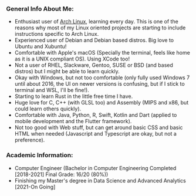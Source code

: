 ### General Info About Me:
  - Enthusiast user of [Arch Linux](https://github.com/nunopenim/nunopenim/blob/main/GUIDE_ArchLinuxInstallation.md), learning every day. This is one of the reasons why most of my Linux oriented projects are starting to include instructions specific to Arch Linux.
  - Experienced user of Debian and Debian based distros. Big love to Ubuntu and Xubuntu!
  - Comfortable with Apple's macOS (Specially the terminal, feels like home as it is a UNIX compliant OS). Using XCode too!
  - Not a user of RHEL, Slackware, Gentoo, SUSE or BSD (and based distros) but I might be able to learn quickly.
  - Okay with Windows, but not too comfortable (only fully used Windows 7 until about 2016, the UI on newer versions is confusing, but if I stick to terminal and WSL, I'll be fine!).
  - Starting to learn Rust in the little free time I have.
  - Huge love for C, C++ (with GLSL too) and Assembly (MIPS and x86, but could learn others quickly).
  - Comfortable with Java, Python, R, Swift, Kotlin and Dart (applied to mobile development and the Flutter framework).
  - Not too good with Web stuff, but can get around basic CSS and basic HTML when needed (Javascript and Typescript are okay, but not a preference).


### Academic Information:
 - Computer Engineer (Bachelor in Computer Engineering Completed [2018-2021] Final Grade: 16/20 (80%))
 - Finishing my Master's degree in Data Science and Advanced Analytics [2021-On Going]
